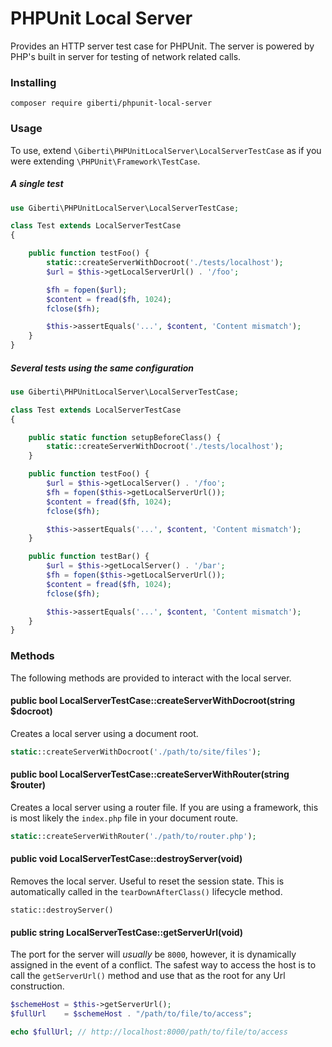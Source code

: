 # PHPUnit Local Server

Provides an HTTP server test case for PHPUnit. The server is powered by PHP's built in server for testing of network related calls.

### Installing

```
composer require giberti/phpunit-local-server
```

### Usage

To use, extend `\Giberti\PHPUnitLocalServer\LocalServerTestCase` as if you were extending `\PHPUnit\Framework\TestCase`.

##### A single test

```php
use Giberti\PHPUnitLocalServer\LocalServerTestCase;

class Test extends LocalServerTestCase
{

    public function testFoo() {
        static::createServerWithDocroot('./tests/localhost');
        $url = $this->getLocalServerUrl() . '/foo';

        $fh = fopen($url);
        $content = fread($fh, 1024);
        fclose($fh);

        $this->assertEquals('...', $content, 'Content mismatch');
    }
}
```

##### Several tests using the same configuration

```php
use Giberti\PHPUnitLocalServer\LocalServerTestCase;

class Test extends LocalServerTestCase
{

    public static function setupBeforeClass() {
        static::createServerWithDocroot('./tests/localhost');
    }

    public function testFoo() {
        $url = $this->getLocalServer() . '/foo';
        $fh = fopen($this->getLocalServerUrl());
        $content = fread($fh, 1024);
        fclose($fh);

        $this->assertEquals('...', $content, 'Content mismatch');
    }

    public function testBar() {
        $url = $this->getLocalServer() . '/bar';
        $fh = fopen($this->getLocalServerUrl());
        $content = fread($fh, 1024);
        fclose($fh);

        $this->assertEquals('...', $content, 'Content mismatch');
    }
}
```


### Methods

The following methods are provided to interact with the local server.

#### public bool LocalServerTestCase::createServerWithDocroot(string $docroot)

Creates a local server using a document root.

```php
static::createServerWithDocroot('./path/to/site/files');
```

#### public bool LocalServerTestCase::createServerWithRouter(string $router)

Creates a local server using a router file. If you are using a framework, this is most likely the `index.php` file in your document route.

```php
static::createServerWithRouter('./path/to/router.php');
```

#### public void LocalServerTestCase::destroyServer(void)

Removes the local server. Useful to reset the session state. This is automatically called in the `tearDownAfterClass()` lifecycle method.

```
static::destroyServer()
```

#### public string LocalServerTestCase::getServerUrl(void)

The port for the server will _usually_ be `8000`, however, it is dynamically assigned in the event of a conflict. The safest way to access the host is to call the `getServerUrl()` method and use that as the root for any Url construction.

```php
$schemeHost = $this->getServerUrl();
$fullUrl    = $schemeHost . "/path/to/file/to/access";

echo $fullUrl; // http://localhost:8000/path/to/file/to/access
```